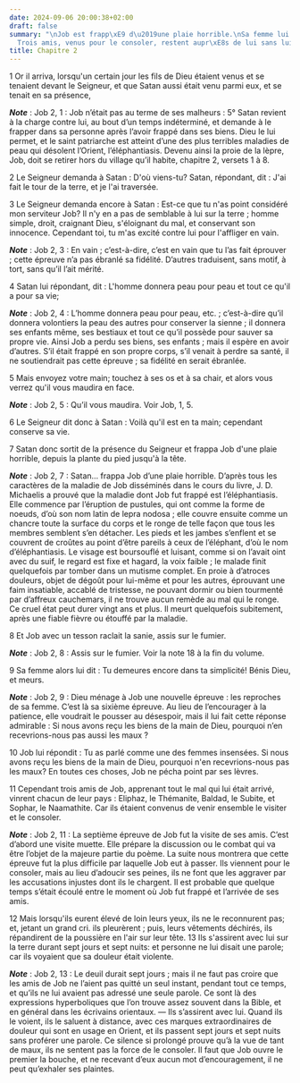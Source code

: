 ```yaml
---
date: 2024-09-06 20:00:38+02:00
draft: false
summary: "\nJob est frapp\xE9 d\u2019une plaie horrible.\nSa femme lui (l\u2019) insulte.\n\
  Trois amis, venus pour le consoler, restent aupr\xE8s de lui sans lui parler.\n"
title: Chapitre 2
---
```





1 Or il arriva, lorsqu'un certain jour les fils de Dieu étaient venus et se tenaient devant le Seigneur, et que Satan aussi était venu parmi eux, et se tenait en sa présence,

***Note*** :  Job 2, 1 : Job n’était pas au terme de ses malheurs : 5° Satan revient à la charge contre lui, au bout d’un temps indéterminé, et demande à le frapper dans sa personne après l’avoir frappé dans ses biens. Dieu le lui permet, et le saint patriarche est atteint d’une des plus terribles maladies de peau qui désolent l’Orient, l’éléphantiasis. Devenu ainsi la proie de la lèpre, Job, doit se retirer hors du village qu’il habite, chapitre 2, versets 1 à 8.

2 Le Seigneur demanda à Satan : D'où viens-tu? Satan, répondant, dit : J'ai fait le tour de la terre, et je l'ai traversée.

3 Le Seigneur demanda encore à Satan : Est-ce que tu n'as point considéré mon serviteur Job? Il n'y en a pas de semblable à lui sur la terre ; homme simple, droit, craignant Dieu, s'éloignant du mal, et conservant son innocence. Cependant toi, tu m'as excité contre lui pour l'affliger en vain.

***Note*** :  Job 2, 3 : En vain ; c’est-à-dire, c’est en vain que tu l’as fait éprouver ; cette épreuve n’a pas ébranlé sa fidélité. D’autres traduisent, sans motif, à tort, sans qu’il l’ait mérité.

4 Satan lui répondant, dit : L'homme donnera peau pour peau et tout ce qu'il a pour sa vie;

***Note*** :  Job 2, 4 : L’homme donnera peau pour peau, etc. ; c’est-à-dire qu’il donnera volontiers la peau des autres pour conserver la sienne ; il donnera ses enfants même, ses bestiaux et tout ce qu’il possède pour sauver sa propre vie. Ainsi Job a perdu ses biens, ses enfants ; mais il espère en avoir d’autres. S’il était frappé en son propre corps, s’il venait à perdre sa santé, il ne soutiendrait pas cette épreuve ; sa fidélité en serait ébranlée.

5 Mais envoyez votre main; touchez à ses os et à sa chair, et alors vous verrez qu'il vous maudira en face.

***Note*** :  Job 2, 5 : Qu’il vous maudira. Voir Job, 1, 5.

6 Le Seigneur dit donc à Satan : Voilà qu'il est en ta main; cependant conserve sa vie.


7 Satan donc sortit de la présence du Seigneur et frappa Job d'une plaie horrible, depuis la plante du pied jusqu'à la tête.

***Note*** :  Job 2, 7 : Satan… frappa Job d’une plaie horrible. D’après tous les caractères de la maladie de Job disséminés dans le cours du livre, J. D. Michaelis a prouvé que la maladie dont Job fut frappé est l’éléphantiasis. Elle commence par l’éruption de pustules, qui ont comme la forme de noeuds, d’où son nom latin de lepra nodosa ; elle couvre ensuite comme un chancre toute la surface du corps et le ronge de telle façon que tous les membres semblent s’en détacher. Les pieds et les jambes s’enflent et se couvrent de croûtes au point d’être pareils à ceux de l’éléphant, d’où le nom d’éléphantiasis. Le visage est boursouflé et luisant, comme si on l’avait oint avec du suif, le regard est fixe et hagard, la voix faible ; le malade finit quelquefois par tomber dans un mutisme complet. En proie à d’atroces douleurs, objet de dégoût pour lui-même et pour les autres, éprouvant une faim insatiable, accablé de tristesse, ne pouvant dormir ou bien tourmenté par d’affreux cauchemars, il ne trouve aucun remède au mal qui
le ronge. Ce cruel état peut durer vingt ans et plus. Il meurt quelquefois subitement, après une fiable fièvre ou étouffé par la maladie.

8 Et Job avec un tesson raclait la sanie, assis sur le fumier.

***Note*** :  Job 2, 8 : Assis sur le fumier. Voir la note 18 à la fin du volume.

9 Sa femme alors lui dit : Tu demeures encore dans ta simplicité! Bénis Dieu, et meurs.

***Note*** :  Job 2, 9 : Dieu ménage à Job une nouvelle épreuve : les reproches de sa femme. C’est là sa sixième épreuve. Au lieu de l’encourager à la patience, elle voudrait le pousser au désespoir, mais il lui fait cette réponse admirable : Si nous avons reçu les biens de la main de Dieu, pourquoi n’en recevrions-nous pas aussi les maux ?

10 Job lui répondit : Tu as parlé comme une des femmes insensées. Si nous avons reçu les biens de la main de Dieu, pourquoi n'en recevrions-nous pas les maux? En toutes ces choses, Job ne pécha point par ses lèvres.


11 Cependant trois amis de Job, apprenant tout le mal qui lui était arrivé, vinrent chacun de leur pays : Eliphaz, le Thémanite, Baldad, le Subite, et Sophar, le Naamathite. Car ils étaient convenus de venir ensemble le visiter et le consoler.

***Note*** :  Job 2, 11 : La septième épreuve de Job fut la visite de ses amis. C’est d’abord une visite muette. Elle prépare la discussion ou le combat qui va être l’objet de la majeure partie du poème. La suite nous montrera que cette épreuve fut la plus difficile par laquelle Job eut à passer. Ils viennent pour le consoler, mais au lieu d’adoucir ses peines, ils ne font que les aggraver par les accusations injustes dont ils le chargent. Il est probable que quelque temps s’était écoulé entre le moment où Job fut frappé et l’arrivée de ses amis.

12 Mais lorsqu'ils eurent élevé de loin leurs yeux, ils ne le reconnurent pas; et, jetant un grand cri. ils pleurèrent ; puis, leurs vêtements déchirés, ils répandirent de la poussière en l'air sur leur tête. 13 Ils s'assirent avec lui sur la terre durant sept jours et sept nuits: et personne ne lui disait une parole; car ils voyaient que sa douleur était violente.

***Note*** :  Job 2, 13 : Le deuil durait sept jours ; mais il ne faut pas croire que les amis de Job ne l’aient pas quitté un seul instant, pendant tout ce temps, et qu’ils ne lui avaient pas adressé une seule parole. Ce sont là des expressions hyperboliques que l’on trouve assez souvent dans la Bible, et en général dans les écrivains orientaux. ― Ils s’assirent avec lui. Quand ils le voient, ils le saluent à distance, avec ces marques extraordinaires de douleur qui sont en usage en Orient, et ils passent sept jours et sept nuits sans proférer une parole. Ce silence si prolongé prouve qu’à la vue de tant de maux, ils ne sentent pas la force de le consoler. Il faut que Job ouvre le premier la bouche, et ne recevant d’eux aucun mot d’encouragement, il ne peut qu’exhaler ses plaintes.

